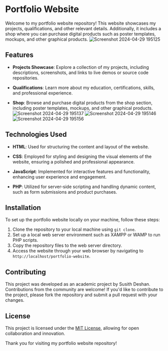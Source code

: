 # Portfolio Website

Welcome to my portfolio website repository! This website showcases my projects, qualifications, and other relevant details. Additionally, it includes a shop where you can purchase digital products such as poster templates, mockups, and other graphical products.
![Screenshot 2024-04-29 195125](https://github.com/SusithD/Graphic-Designer-Portfolio-Website/assets/67213765/20461b17-41c8-4b0a-b2ac-2756e0c3bb07)

## Features

- **Projects Showcase**: Explore a collection of my projects, including descriptions, screenshots, and links to live demos or source code repositories.
  
- **Qualifications**: Learn more about my education, certifications, skills, and professional experience.
  
- **Shop**: Browse and purchase digital products from the shop section, including poster templates, mockups, and other graphical products.
![Screenshot 2024-04-29 195137](https://github.com/SusithD/Graphic-Designer-Portfolio-Website/assets/67213765/c6d74124-d506-4549-8e77-8ad79cd1418b)
![Screenshot 2024-04-29 195146](https://github.com/SusithD/Graphic-Designer-Portfolio-Website/assets/67213765/eb3fab9a-2bf2-4133-b711-f61c8a07c4d9)
![Screenshot 2024-04-29 195156](https://github.com/SusithD/Graphic-Designer-Portfolio-Website/assets/67213765/b70d5fcb-0bc9-4969-883d-c9a05396c134)

## Technologies Used

- **HTML**: Used for structuring the content and layout of the website.
  
- **CSS**: Employed for styling and designing the visual elements of the website, ensuring a polished and professional appearance.
  
- **JavaScript**: Implemented for interactive features and functionality, enhancing user experience and engagement.
  
- **PHP**: Utilized for server-side scripting and handling dynamic content, such as form submissions and product purchases.

## Installation

To set up the portfolio website locally on your machine, follow these steps:

1. Clone the repository to your local machine using `git clone`.
2. Set up a local web server environment such as XAMPP or WAMP to run PHP scripts.
3. Copy the repository files to the web server directory.
4. Access the website through your web browser by navigating to `http://localhost/portfolio-website`.

## Contributing

This project was developed as an academic project by Susith Deshan. Contributions from the community are welcome! If you'd like to contribute to the project, please fork the repository and submit a pull request with your changes.

## License

This project is licensed under the [MIT License](LICENSE), allowing for open collaboration and innovation.

Thank you for visiting my portfolio website repository!
